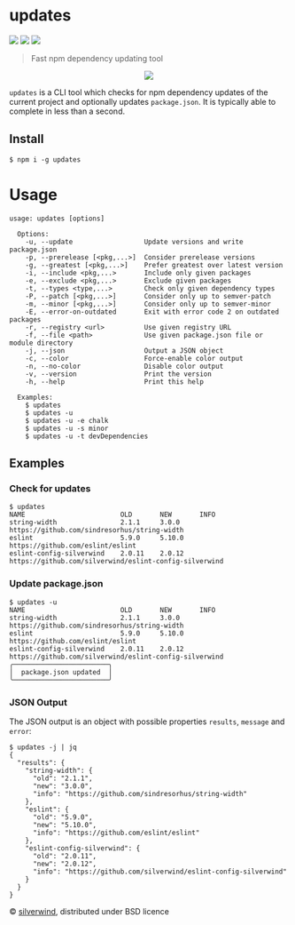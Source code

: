# updates
[![](https://img.shields.io/npm/v/updates.svg?style=flat)](https://www.npmjs.org/package/updates) [![](https://img.shields.io/npm/dm/updates.svg)](https://www.npmjs.org/package/updates) [![](https://api.travis-ci.org/silverwind/updates.svg?style=flat)](https://travis-ci.org/silverwind/updates)
> Fast npm dependency updating tool

<p align="center">
  <img src="https://i.imgur.com/tI7rp0g.png"/>
</p>

`updates` is a CLI tool which checks for npm dependency updates of the current project and optionally updates `package.json`. It is typically able to complete in less than a second.

## Install

```console
$ npm i -g updates
```

# Usage
```
usage: updates [options]

  Options:
    -u, --update                  Update versions and write package.json
    -p, --prerelease [<pkg,...>]  Consider prerelease versions
    -g, --greatest [<pkg,...>]    Prefer greatest over latest version
    -i, --include <pkg,...>       Include only given packages
    -e, --exclude <pkg,...>       Exclude given packages
    -t, --types <type,...>        Check only given dependency types
    -P, --patch [<pkg,...>]       Consider only up to semver-patch
    -m, --minor [<pkg,...>]       Consider only up to semver-minor
    -E, --error-on-outdated       Exit with error code 2 on outdated packages
    -r, --registry <url>          Use given registry URL
    -f, --file <path>             Use given package.json file or module directory
    -j, --json                    Output a JSON object
    -c, --color                   Force-enable color output
    -n, --no-color                Disable color output
    -v, --version                 Print the version
    -h, --help                    Print this help

  Examples:
    $ updates
    $ updates -u
    $ updates -u -e chalk
    $ updates -u -s minor
    $ updates -u -t devDependencies
```

## Examples

### Check for updates
```console
$ updates
NAME                        OLD       NEW       INFO
string-width                2.1.1     3.0.0     https://github.com/sindresorhus/string-width
eslint                      5.9.0     5.10.0    https://github.com/eslint/eslint
eslint-config-silverwind    2.0.11    2.0.12    https://github.com/silverwind/eslint-config-silverwind
```
### Update package.json
```console
$ updates -u
NAME                        OLD       NEW       INFO
string-width                2.1.1     3.0.0     https://github.com/sindresorhus/string-width
eslint                      5.9.0     5.10.0    https://github.com/eslint/eslint
eslint-config-silverwind    2.0.11    2.0.12    https://github.com/silverwind/eslint-config-silverwind
╭────────────────────────╮
│  package.json updated  │
╰────────────────────────╯
```
### JSON Output

The JSON output is an object with possible properties `results`, `message` and `error`:

```console
$ updates -j | jq
{
  "results": {
    "string-width": {
      "old": "2.1.1",
      "new": "3.0.0",
      "info": "https://github.com/sindresorhus/string-width"
    },
    "eslint": {
      "old": "5.9.0",
      "new": "5.10.0",
      "info": "https://github.com/eslint/eslint"
    },
    "eslint-config-silverwind": {
      "old": "2.0.11",
      "new": "2.0.12",
      "info": "https://github.com/silverwind/eslint-config-silverwind"
    }
  }
}
```

© [silverwind](https://github.com/silverwind), distributed under BSD licence
